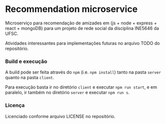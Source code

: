 # Recommendation microservice

Microserviço para recomendação de amizades em (js + node + express + react + mongoDB) para um projeto de rede social da disciplina INE5646 da UFSC.

Atividades interessantes para implementações futuras no arquivo TODO do repositório.

### Build e execução ###

A build pode ser feita através do `npm` (i.e. `npm install`) tanto na pasta `server` quanto na pasta `client`.

Para execução basta ir no diretório `client` e executar `npm run start`, e em paralelo, ir também no diretório `server` e executar `npm run s`.

### Licença ###

Licenciado conforme arquivo LICENSE no repositório.
